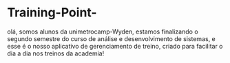 # Training-Point-
olá, somos alunos da unimetrocamp-Wyden, estamos finalizando o segundo semestre do curso de análise e desenvolvimento de sistemas, e esse é o nosso aplicativo de gerenciamento de treino, criado para facilitar o dia a dia nos treinos da academia!
